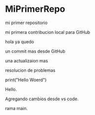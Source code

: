 # MiPrimerRepo
mi primer repositorio

mi primera contribucion local para GitHub 

hola ya quedo 

un commit mas desde GitHub

una actualizaion mas 

resolucion de problemas 

print("Hello Woerd")

Hello.

Agregando cambios desde vs code.

rama main.